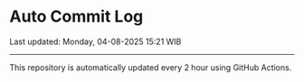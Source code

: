 # Auto Commit Log

Last updated: Monday, 04-08-2025 15:21 WIB

---

This repository is automatically updated every 2 hour using GitHub Actions.
